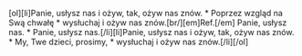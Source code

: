 [ol][li]Panie, usłysz nas i ożyw, tak, ożyw nas znów. * Poprzez wzgląd na Swą chwałę * wysłuchaj i ożyw nas znów.[br/][em]Ref.[/em] Panie, usłysz nas. * Panie, usłysz nas.[/li][li]Panie, usłysz nas i ożyw, tak, ożyw nas znów. * My, Twe dzieci, prosimy, * wysłuchaj i ożyw nas znów.[/li][/ol]